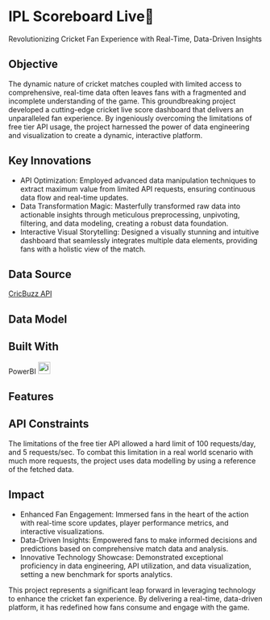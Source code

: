 
# IPL Scoreboard Live🏏
Revolutionizing Cricket Fan Experience with Real-Time, Data-Driven Insights



## Objective
The dynamic nature of cricket matches coupled with limited access to comprehensive, real-time data often leaves fans with a fragmented and incomplete understanding of the game.
This groundbreaking project developed a cutting-edge cricket live score dashboard that delivers an unparalleled fan experience. By ingeniously overcoming the limitations of free tier API usage, the project harnessed the power of data engineering and visualization to create a dynamic, interactive platform.
## Key Innovations
* API Optimization: Employed advanced data manipulation techniques to extract maximum value from limited API requests, ensuring continuous data flow and real-time updates.
* Data Transformation Magic: Masterfully transformed raw data into actionable insights through meticulous preprocessing, unpivoting, filtering, and data modeling, creating a robust data foundation.
* Interactive Visual Storytelling: Designed a visually stunning and intuitive dashboard that seamlessly integrates multiple data elements, providing fans with a holistic view of the match.
## Data Source
[CricBuzz API](https://rapidapi.com/cricketapilive/api/cricbuzz-cricket/playground/apiendpoint_289380b9-1ae3-4679-932b-2d0666a20083)
## Data Model

## Built With
PowerBI <img src="https://img.icons8.com/?size=100&id=NxWCUzipgfRt&format=png&color=000000" width="24" alt="icon">

## Features

## API Constraints
The limitations of the free tier API allowed a hard limit of 100 requests/day, and 5 requests/sec. To combat this limitation in a real world scenario with much more requests, the project uses data modelling by using a reference of the fetched data.
## Impact
* Enhanced Fan Engagement: Immersed fans in the heart of the action with real-time score updates, player performance metrics, and interactive visualizations.
* Data-Driven Insights: Empowered fans to make informed decisions and predictions based on comprehensive match data and analysis.
* Innovative Technology Showcase: Demonstrated exceptional proficiency in data engineering, API utilization, and data visualization, setting a new benchmark for sports analytics.


This project represents a significant leap forward in leveraging technology to enhance the cricket fan experience. By delivering a real-time, data-driven platform, it has redefined how fans consume and engage with the game.
